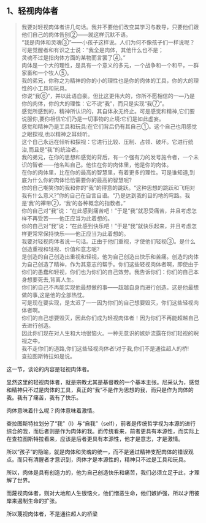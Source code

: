 <h2>1、轻视肉体者</h2><blockquote data-pid="c05o1D-d">我要对轻视肉体者讲几句话。我并不要他们改变其学习与教导，只要他们跟他们自己的肉体告别②——就这样沉默不语。<br>“我是肉体和灵魂③”——小孩子这样说。人们为何不像孩子们一样说呢？<br>可是觉醒者和有识之士说：“我全是肉体，其他什么也不是；<br>灵魂不过是指肉体方面的某物而言罢了④。”<br>肉体是一个大的理性，是具有一个意义的多元，一个战争和一个和平，一群家畜和一个牧人⑤。<br>我的弟兄，你称之为精神的你的小的理性也是你的肉体的工具，你的大的理性的小工具和玩具。<br>你说“我⑥”，并以此语自豪。但比这更伟大的，你所不愿相信的一—乃是你的肉体，你的大的理性：它不说“我”，而只是实现“我⑦”。<br>感觉所感到的，精神所认识的，其自体永无终止。可是感觉和精神,它们要说服你,要你相信它们乃是一切事物的止境:它们是如此虚妄。<br>感觉和精神乃是工具和玩具:在它们背后仍有其自己①。这个自己也用感觉之眼探视,也以精神之耳倾听。<br>这个自己永远在倾听和探视：它进行比较、压制、占领、破坏。它进行统治,而且是“我”的统治者。<br>我的弟兄，在你的思想和感觉的背后，有一个强有力的发号施令者，一个未识的智者——他名叫自己。他住在你的肉体里，他是你的肉体。<br>在你的肉体里，比在你的最高的智慧里，有着更多的理性。可是谁知道,到底为什么你的肉体恰恰需要你的最高的智慧呢?<br>你的自己嘲笑你的我和你的“我”的得意的跳跃。“这种思想的跳跃和飞翔对我有什么意义?”你的自己在自言自语。“乃是达到我的目的地的弯路。我是‘我’的襻带②，‘我’的各种概念的指教者。”<br>你的自己对“我”说：“在此感到痛苦吧！”于是“我”就忍受痛苦，并且考虑怎样不再受苦——他正应当为此着想的。<br>你的自己对“我”说：“在此感到快乐吧！”于是“我”就快乐起来，并且考虑怎样更常常保持快乐——他正应当为此着想的。<br>我要对轻视肉体者说一句话。正由于他们重视，才使他们轻视③。是什么创造重视和轻视、价值和意志呢?<br>是创造的自己创造出重视和轻视，他为自己创造出快乐和苦痛。创造的肉体为自己创造了精神，作为其意志的帮手。你们这些轻视肉体者啊，即使由于你们的愚蠢和轻视，你们也为你们的自己效劳。我告诉你们：你们的自己本身想要死去,背离人生。<br>你们的自己不再能实现他最想做的事——超越自身而进行创造。这是他最想做的事,这是他的全部热忱。<br>可是现在要实现，是太迟了—一因为你们的自己想要毁灭，你们这些轻视肉体者啊。<br>你们的自己想要毁灭，因此你们成为轻视肉体者！因为你们不再能超越自己去进行创造。<br>因此你们现在对人生和大地很恼火。一种无意识的嫉妒流露在你们轻视的睨视之中。<br>我不走你们的道路,你们这些轻视肉体者!对于我,你们不是通往超人的桥!<br>查拉图斯特拉如是说。</blockquote><p data-pid="v9ZlESj1">这一节，谈论的内容是轻视肉体者。</p><p data-pid="zi0TxKH-">显然这里的轻视肉体者，就是宗教尤其是基督教的一个基本主张。尼采认为，感觉和精神只不过是肉体的工具，真正的“我”不是作为思想的我，而只是作为肉体的我。我有了痛苦，我有了快乐。</p><p data-pid="kP93IWqw">肉体意味着什么呢？肉体意味着激情。</p><p data-pid="2eCTHvST">查拉图斯特拉划分了“我”（I）与“自我”（self），前者是传统哲学视为本源的进行综合的我，而后者则是作为肉体的我。而传统看来，前者更具有本源性，而实际上在查拉图斯特拉看来，应该是后者更具有本源性，他才是意志，才是激情。</p><p data-pid="0RjHP3wV">所以“孩子”的隐喻，就是肉体和灵魂的统一，而不是通过精神支配肉体的错误观点。而只有清醒者才意识到，肉体才是本源性的，精神只不过是工具和玩具。</p><p data-pid="AA4KRDUY">所以，肉体是具有创造力的，他为自己创造快乐和痛苦，我们必须立足于此，才理解了世界。</p><p data-pid="1veTvAr_">而蔑视肉体者，则对大地和人生很恼火，他们憎恶生命，他们嫉妒强，所以才用彼岸来遏制生命的扩张。</p><p data-pid="iAuD-L9N">所以蔑视肉体者，不是通往超人的桥梁</p><p></p><p></p><p></p><p></p><p></p><p></p><p></p><p></p><p></p><p></p><p></p><p></p><p></p><p></p><p></p><p></p><p></p>